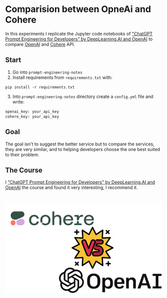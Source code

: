 # Comparision between OpneAi and Cohere
In this experiments I replicate the Jupyter code notebooks of ["ChatGPT Prompt Engineering for Developers" by DeepLearning.AI and OpenAI](https://www.deeplearning.ai/short-courses/chatgpt-prompt-engineering-for-developers/) to compare [OpenAI](https://openai.com/) and [Cohere](https://cohere.com/) API.

## Start
1. Go into `prompt-engineering-notes`
2. Install requirements from `requirements.txt` with:

```
pip install -r requirements.txt
```

3. Into `prompt-engineering-notes` directory create a `config.yml` file and write:

```
openai_key: your_api_key
cohere_key: your_api_key
```

## Goal
The goal isn't to suggest the better service but to compare the services, they are very similar, and to helping developers choose the one best suited to their problem.

## The Course
I ["ChatGPT Prompt Engineering for Developers" by DeepLearning.AI and OpenAI](https://www.deeplearning.ai/short-courses/chatgpt-prompt-engineering-for-developers/) the course and found it very interesting, I recommend it.

<br>

![img](https://github.com/nickprock/appunti_data_science/blob/master/prompt-engineering-notes/img.png)

<br>
